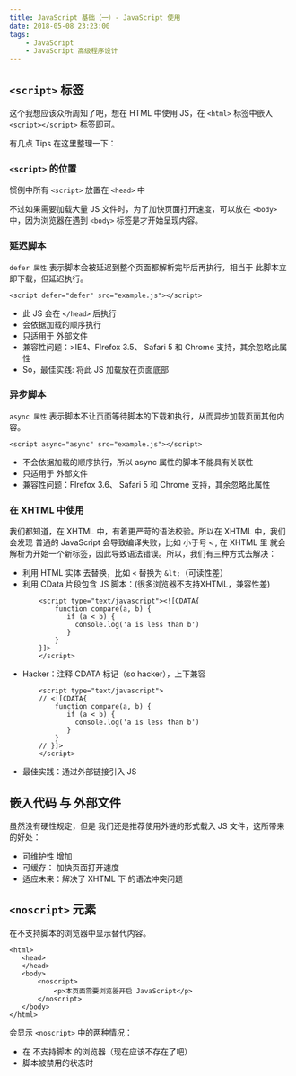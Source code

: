 ```yaml
---
title: JavaScript 基础（一）- JavaScript 使用
date: 2018-05-08 23:23:00
tags:
    - JavaScript
    - JavaScript 高级程序设计
---
```


## `<script>`  标签

这个我想应该众所周知了吧，想在 HTML 中使用 JS，在 `<html>` 标签中嵌入 `<script></script>` 标签即可。

有几点 Tips 在这里整理一下：

###  `<script>` 的位置
惯例中所有 `<script>` 放置在 `<head>` 中

不过如果需要加载大量 JS 文件时，为了加快页面打开速度，可以放在 `<body>` 中，因为浏览器在遇到 `<body>` 标签是才开始呈现内容。

### 延迟脚本
`defer 属性` 表示脚本会被延迟到整个页面都解析完毕后再执行，相当于 此脚本立即下载，但延迟执行。

`<script defer="defer" src="example.js"></script>`

 * 此 JS 会在 `</head>` 后执行
 * 会依据加载的顺序执行
 * 只适用于 外部文件
 * 兼容性问题：>IE4、FIrefox 3.5、 Safari 5 和 Chrome 支持，其余忽略此属性
 * So，最佳实践: 将此 JS 加载放在页面底部

### 异步脚本
`async 属性` 表示脚本不让页面等待脚本的下载和执行，从而异步加载页面其他内容。

`<script async="async" src="example.js"></script>`

 * 不会依据加载的顺序执行，所以 async 属性的脚本不能具有关联性
 * 只适用于 外部文件
 * 兼容性问题：FIrefox 3.6、 Safari 5 和 Chrome 支持，其余忽略此属性

### 在 XHTML 中使用
我们都知道，在 XHTML 中，有着更严苛的语法校验。所以在 XHTML 中，我们会发现 普通的 JavaScript 会导致编译失败，比如 小于号 `<` , 在 XHTML 里 就会解析为开始一个新标签，因此导致语法错误。所以，我们有三种方式去解决：
* 利用 HTML 实体 去替换，比如 `<` 替换为 `&lt;`（可读性差）
* 利用 CData 片段包含 JS 脚本：(很多浏览器不支持XHTML，兼容性差)
    ```
        <script type="text/javascript"><![CDATA{
            function compare(a, b) {
               if (a < b) {
                 console.log('a is less than b')
               }
            }
        }]>
        </script>
    ```
* Hacker：注释 CDATA 标记（so hacker），上下兼容
    ```
        <script type="text/javascript">
        // <![CDATA{
            function compare(a, b) {
               if (a < b) {
                 console.log('a is less than b')
               }
            }
        // }]>
        </script>
    ```
 * 最佳实践：通过外部链接引入 JS

 ## 嵌入代码 与 外部文件
 虽然没有硬性规定，但是 我们还是推荐使用外链的形式载入 JS 文件，这所带来的好处：
 * 可维护性 增加
 * 可缓存： 加快页面打开速度
 * 适应未来：解决了 XHTML 下 的语法冲突问题

## `<noscript>` 元素
在不支持脚本的浏览器中显示替代内容。

 ```
 <html>
    <head>
    </head>
    <body>
        <noscript>
            <p>本页面需要浏览器开启 JavaScript</p>
        </noscript>
    </body>
 </html>
 ```

 会显示 `<noscript>` 中的两种情况：
 * 在 不支持脚本 的浏览器（现在应该不存在了吧）
 * 脚本被禁用的状态时

